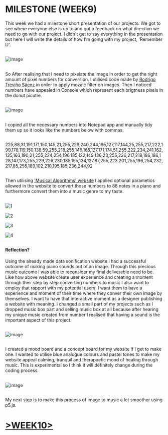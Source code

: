 # MILESTONE (WEEK9)

This week we had a milestone short presentation of our projects. We got to see where everyone else is up to and got a feedback on what direction we need to go with our project.
I didn't get to say everything in the presentation but here I will write the details of how I'm going with my project, 'Remember U'.

## 

![image](https://user-images.githubusercontent.com/68723268/94731108-96d69880-03a7-11eb-9d5d-5c4bb1fbcb58.png)

##
So After realising that I need to pixelate the image in order to get the right amount of pixel numbers for conversion. I utilised code made by [Rodrigo Treviño Sáenz ](https://byrodrigo.wordpress.com/2010/09/24/pixelate-with-processing/) in order to apply mozaic filter on images. Then I noticed numbers have appealed in Console which represent each brigtness pixels in the donut picutre.
##
![image](https://user-images.githubusercontent.com/68723268/94731936-e8335780-03a8-11eb-88aa-27b059011e83.png)
##
I copied all the necessary numbers into Notepad app and manually tidy them up so it looks like the numbers below with commas.
##

225,88,31,191,171,150,145,21,255,229,240,244,195,127,117,144,25,255,217,222,199,178,119,150,138,59,255,218,255,146,165,127,171,174,51,255,222,234,241,162,135,163,190,21,255,224,254,196,185,122,149,136,23,255,226,217,218,186,186,128,147,173,255,229,226,230,185,155,134,127,87,255,223,201,255,196,254,232,217,85,255,189,102,210,195,185,236,244,92

##
Then utilising ['Musical Algorithms' website](http://musicalgorithms.org/4.1/app/) I applied optional parametics allowed in the website to convert those numbers to 88 notes in a piano and furthermore convert them into a music genre to my taste.
##

![1](https://user-images.githubusercontent.com/68723268/94732100-24ff4e80-03a9-11eb-9330-10e3263d0e5a.JPG)

![2](https://user-images.githubusercontent.com/68723268/94732147-39434b80-03a9-11eb-839c-62e5b7e17ff5.JPG)

![3](https://user-images.githubusercontent.com/68723268/94732177-42341d00-03a9-11eb-8b8b-73e333e4ab74.JPG)

![4](https://user-images.githubusercontent.com/68723268/94732197-4a8c5800-03a9-11eb-9ad1-015bbc34e17f.JPG)
##
#### Reflection?
Using the already made data sonification website I had a successful outcome of making piano sounds out of an image. Through this precious music outcome I was able to reconsider my final deliverable need to be. Like how above website create user experience and creating a moment through their step by step converting numbers to music I also want to employ that rapport with my potential users. I want them to have a experience and moment of their time where they conver their own image by themselves. I want to have that interactive moment as a designer publishing a website with meaning. I changed a small part of my projects such as I dropped music box part and selling music box at all because after hearing my unique music created from number I realised that having a sound is the important aspect of this project.
##

![image](https://user-images.githubusercontent.com/68723268/94731270-d9987080-03a7-11eb-859a-b4c3a57eeca6.png)

##
I created a mood board and a concept board for my website if I get to make one. I wanted to utilise blue analogue colours and pastel tones to make my website appeal calming, tranquil and therapuetic mood of healing through music. This is experimental so I think it will definitely change during the coding process.
##

![image](https://user-images.githubusercontent.com/68723268/94732653-e4540500-03a9-11eb-9812-4867975f0ad6.png)
##
My next step is to make this process of image to music a lot smoother using p5.js.


# [>WEEK10>](https://github.com/yerim-kim/slave2algorithm/tree/master/week10)
